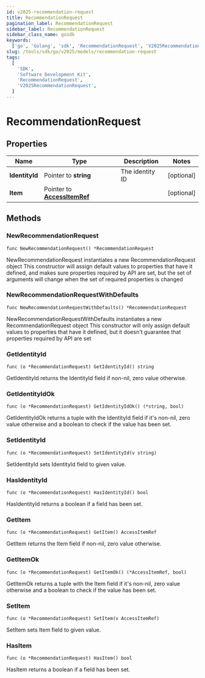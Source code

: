 ```yaml
---
id: v2025-recommendation-request
title: RecommendationRequest
pagination_label: RecommendationRequest
sidebar_label: RecommendationRequest
sidebar_class_name: gosdk
keywords:
  ['go', 'Golang', 'sdk', 'RecommendationRequest', 'V2025RecommendationRequest']
slug: /tools/sdk/go/v2025/models/recommendation-request
tags:
  [
    'SDK',
    'Software Development Kit',
    'RecommendationRequest',
    'V2025RecommendationRequest',
  ]
---
```


# RecommendationRequest

## Properties

| Name | Type | Description | Notes |
| --- | --- | --- | --- |
| **IdentityId** | Pointer to **string** | The identity ID | [optional] |
| **Item** | Pointer to [**AccessItemRef**](access-item-ref) |  | [optional] |

## Methods

### NewRecommendationRequest

`func NewRecommendationRequest() *RecommendationRequest`

NewRecommendationRequest instantiates a new RecommendationRequest object This constructor will assign default values to properties that have it defined, and makes sure properties required by API are set, but the set of arguments will change when the set of required properties is changed

### NewRecommendationRequestWithDefaults

`func NewRecommendationRequestWithDefaults() *RecommendationRequest`

NewRecommendationRequestWithDefaults instantiates a new RecommendationRequest object This constructor will only assign default values to properties that have it defined, but it doesn't guarantee that properties required by API are set

### GetIdentityId

`func (o *RecommendationRequest) GetIdentityId() string`

GetIdentityId returns the IdentityId field if non-nil, zero value otherwise.

### GetIdentityIdOk

`func (o *RecommendationRequest) GetIdentityIdOk() (*string, bool)`

GetIdentityIdOk returns a tuple with the IdentityId field if it's non-nil, zero value otherwise and a boolean to check if the value has been set.

### SetIdentityId

`func (o *RecommendationRequest) SetIdentityId(v string)`

SetIdentityId sets IdentityId field to given value.

### HasIdentityId

`func (o *RecommendationRequest) HasIdentityId() bool`

HasIdentityId returns a boolean if a field has been set.

### GetItem

`func (o *RecommendationRequest) GetItem() AccessItemRef`

GetItem returns the Item field if non-nil, zero value otherwise.

### GetItemOk

`func (o *RecommendationRequest) GetItemOk() (*AccessItemRef, bool)`

GetItemOk returns a tuple with the Item field if it's non-nil, zero value otherwise and a boolean to check if the value has been set.

### SetItem

`func (o *RecommendationRequest) SetItem(v AccessItemRef)`

SetItem sets Item field to given value.

### HasItem

`func (o *RecommendationRequest) HasItem() bool`

HasItem returns a boolean if a field has been set.
